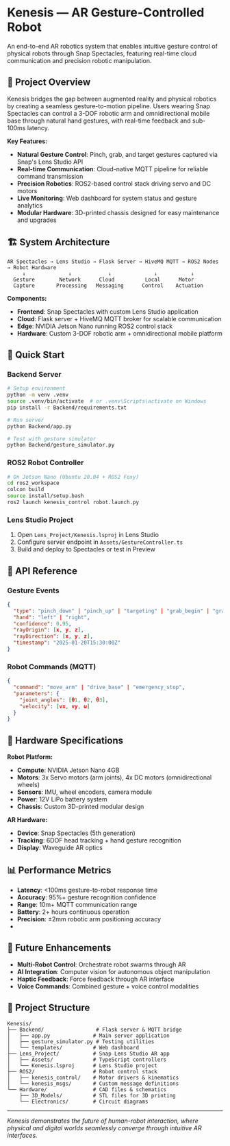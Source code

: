 # Kenesis — AR Gesture-Controlled Robot

An end-to-end AR robotics system that enables intuitive gesture control of physical robots through Snap Spectacles, featuring real-time cloud communication and precision robotic manipulation.

## 🎯 Project Overview

Kenesis bridges the gap between augmented reality and physical robotics by creating a seamless gesture-to-motion pipeline. Users wearing Snap Spectacles can control a 3-DOF robotic arm and omnidirectional mobile base through natural hand gestures, with real-time feedback and sub-100ms latency.

**Key Features:**
- **Natural Gesture Control**: Pinch, grab, and target gestures captured via Snap's Lens Studio API
- **Real-time Communication**: Cloud-native MQTT pipeline for reliable command transmission
- **Precision Robotics**: ROS2-based control stack driving servo and DC motors
- **Live Monitoring**: Web dashboard for system status and gesture analytics
- **Modular Hardware**: 3D-printed chassis designed for easy maintenance and upgrades

## 🏗️ System Architecture

```
AR Spectacles → Lens Studio → Flask Server → HiveMQ MQTT → ROS2 Nodes → Robot Hardware
     ↓              ↓            ↓              ↓           ↓
  Gesture        Network      Cloud          Local      Motor
  Capture       Processing   Messaging      Control    Actuation
```

**Components:**
- **Frontend**: Snap Spectacles with custom Lens Studio application
- **Cloud**: Flask server + HiveMQ MQTT broker for scalable communication
- **Edge**: NVIDIA Jetson Nano running ROS2 control stack
- **Hardware**: Custom 3-DOF robotic arm + omnidirectional mobile platform

## 🚀 Quick Start

### Backend Server

```bash
# Setup environment
python -m venv .venv
source .venv/bin/activate  # or .venv\Scripts\activate on Windows
pip install -r Backend/requirements.txt

# Run server
python Backend/app.py

# Test with gesture simulator
python Backend/gesture_simulator.py
```

### ROS2 Robot Controller

```bash
# On Jetson Nano (Ubuntu 20.04 + ROS2 Foxy)
cd ros2_workspace
colcon build
source install/setup.bash
ros2 launch kenesis_control robot.launch.py
```

### Lens Studio Project

1. Open `Lens_Project/Kenesis.lsproj` in Lens Studio
2. Configure server endpoint in `Assets/GestureController.ts`
3. Build and deploy to Spectacles or test in Preview

## 📡 API Reference

### Gesture Events
```json
{
  "type": "pinch_down" | "pinch_up" | "targeting" | "grab_begin" | "grab_end",
  "hand": "left" | "right",
  "confidence": 0.95,
  "rayOrigin": [x, y, z],
  "rayDirection": [x, y, z],
  "timestamp": "2025-01-20T15:30:00Z"
}
```

### Robot Commands (MQTT)
```json
{
  "command": "move_arm" | "drive_base" | "emergency_stop",
  "parameters": {
    "joint_angles": [θ1, θ2, θ3],
    "velocity": [vx, vy, ω]
  }
}
```

## 🔧 Hardware Specifications

**Robot Platform:**
- **Compute**: NVIDIA Jetson Nano 4GB
- **Motors**: 3x Servo motors (arm joints), 4x DC motors (omnidirectional wheels)
- **Sensors**: IMU, wheel encoders, camera module
- **Power**: 12V LiPo battery system
- **Chassis**: Custom 3D-printed modular design

**AR Hardware:**
- **Device**: Snap Spectacles (5th generation)
- **Tracking**: 6DOF head tracking + hand gesture recognition
- **Display**: Waveguide AR optics

## 📊 Performance Metrics

- **Latency**: <100ms gesture-to-robot response time
- **Accuracy**: 95%+ gesture recognition confidence
- **Range**: 10m+ MQTT communication range
- **Battery**: 2+ hours continuous operation
- **Precision**: ±2mm robotic arm positioning accuracy
- 
## 🔮 Future Enhancements

- **Multi-Robot Control**: Orchestrate robot swarms through AR
- **AI Integration**: Computer vision for autonomous object manipulation
- **Haptic Feedback**: Force feedback through AR interface
- **Voice Commands**: Combined gesture + voice control modalities

## 📄 Project Structure

```
Kenesis/
├── Backend/                 # Flask server & MQTT bridge
│   ├── app.py              # Main server application
│   ├── gesture_simulator.py # Testing utilities
│   └── templates/          # Web dashboard
├── Lens_Project/           # Snap Lens Studio AR app
│   ├── Assets/             # TypeScript controllers
│   └── Kenesis.lsproj      # Lens Studio project
├── ROS2/                   # Robot control stack
│   ├── kenesis_control/    # Motor drivers & kinematics
│   └── kenesis_msgs/       # Custom message definitions
└── Hardware/               # CAD files & schematics
    ├── 3D_Models/          # STL files for 3D printing
    └── Electronics/        # Circuit diagrams
```



---

*Kenesis demonstrates the future of human-robot interaction, where physical and digital worlds seamlessly converge through intuitive AR interfaces.*
